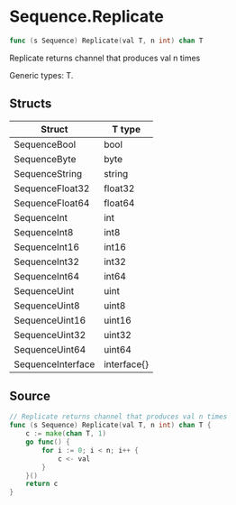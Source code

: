# Sequence.Replicate

```go
func (s Sequence) Replicate(val T, n int) chan T
```

Replicate returns channel that produces val n times

Generic types: T.

## Structs

| Struct | T type |
| ------ | ------ |
| SequenceBool | bool |
| SequenceByte | byte |
| SequenceString | string |
| SequenceFloat32 | float32 |
| SequenceFloat64 | float64 |
| SequenceInt | int |
| SequenceInt8 | int8 |
| SequenceInt16 | int16 |
| SequenceInt32 | int32 |
| SequenceInt64 | int64 |
| SequenceUint | uint |
| SequenceUint8 | uint8 |
| SequenceUint16 | uint16 |
| SequenceUint32 | uint32 |
| SequenceUint64 | uint64 |
| SequenceInterface | interface{} |

## Source

```go
// Replicate returns channel that produces val n times
func (s Sequence) Replicate(val T, n int) chan T {
	c := make(chan T, 1)
	go func() {
		for i := 0; i < n; i++ {
			c <- val
		}
	}()
	return c
}
```

